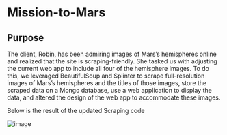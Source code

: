 # Mission-to-Mars

## Purpose
The client, Robin, has been admiring images of Mars’s hemispheres online and realized that the site is scraping-friendly. She tasked us with adjusting the current web app to include all four of the hemisphere images. To do this, we leveraged BeautifulSoup and Splinter to scrape full-resolution images of Mars’s hemispheres and the titles of those images, store the scraped data on a Mongo database, use a web application to display the data, and altered the design of the web app to accommodate these images.

Below is the result of the updated Scraping code

![image](https://user-images.githubusercontent.com/85204128/129294247-eda41f69-34e4-4b5a-b825-320f2c82f33a.png)
